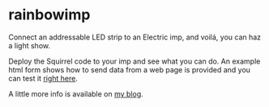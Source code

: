 # rainbowimp

Connect an addressable LED strip to an Electric imp, and voilá, you can haz a light show.

Deploy the Squirrel code to your imp and see what you can do. An example html form shows how to send data from a web page is provided and you can test it [right here](http://ejeklint.github.com/rainbowimp/).

A little more info is available on [my blog](http://ejeklint.se/fancy-leds-with-electric-imp/).

